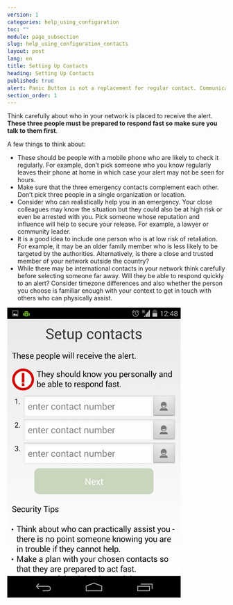 ```yaml
---
version: 1
categories: help_using_configuration
toc: ""
module: page_subsection
slug: help_using_configuration_contacts
layout: post
lang: en
title: Setting Up Contacts
heading: Setting Up Contacts
published: true
alert: Panic Button is not a replacement for regular contact. Communicate regularly with your network and keep them informed of your planned whereabouts.
section_order: 1
---
```


Think carefully about who in your network is placed to receive the alert. **These three people must be prepared to respond fast so make sure you talk to them first**. 

A few things to think about:

-	These should be people with a mobile phone who are likely to check it regularly. For example, don’t pick someone who you know regularly leaves their phone at home in which case your alert may not be seen for hours.
-	Make sure that the three emergency contacts complement each other. Don’t pick three people in a single organization or location. 
-	Consider who can realistically help you in an emergency. Your close colleagues may know the situation but they could also be at high risk or even be arrested with you. Pick someone whose reputation and influence will help to secure your release. For example, a lawyer or community leader.
-	It is a good idea to include one person who is at low risk of retaliation. For example, it may be an older family member who is less likely to be targeted by the authorities. Alternatively, is there a close and trusted member of your network outside the country? 
-	While there may be international contacts in your network think carefully before selecting someone far away. Will they be able to respond quickly to an alert? Consider timezone differences and also whether the person you choose is familiar enough with your context to get in touch with others who can physically assist.

![Setting Up Contacts](/media/Screenshot_2014-03-06-12-48-51.png)
